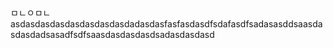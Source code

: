 ㅁㄴㅇㅁㄴasdasdasdasdasdasdasdasdadasdasfasfasdasdfsdafasdfsadasasddsaasdasdasdadsasadfsdfsaasdasdasdasdsadasdasdasd